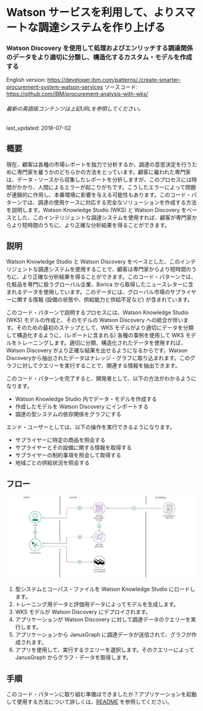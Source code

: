 # Watson サービスを利用して、よりスマートな調達システムを作り上げる

### Watson Discovery を使用して処理およびエンリッチする調達関係のデータをより適切に分類し、構造化するカスタム・モデルを作成する

English version: https://developer.ibm.com/patterns/./create-smarter-procurement-system-watson-services
  ソースコード: https://github.com/IBM/procurement-analysis-with-wks/

###### 最新の英語版コンテンツは上記URLを参照してください。
last_updated: 2018-07-02

 ## 概要

現在、顧客は各種の市場レポートを独力で分析するか、調達の意思決定を行うために専門家を雇うかのどちらかの方法をとっています。顧客に雇われた専門家は、データ・ソースから収集したレポートを分析しますが、このプロセスには時間がかかり、人間によるエラーが起こりがちです。こうしたエラーによって問題が連鎖的に作用し、本番環境に影響を与える可能性もあります。このコード・パターンでは、調達の使用ケースに対応する完全なソリューションを作成する方法を説明します。Watson Knowledge Studio (WKS) と Watson Discovery をベースとした、このインテリジェントな調達システムを使用すれば、顧客が専門家からより短時間のうちに、より正確な分析結果を得ることができます。

## 説明

Watson Knowledge Studio と Watson Discovery をベースとした、このインテリジェントな調達システムを使用することで、顧客は専門家からより短時間のうちに、より正確な分析結果を得ることができます。このコード・パターンでは、化粧品を専門に扱うグローバル企業、Borica から取得したニュースレターに含まれるデータを使用しています。このデータには、グローバル市場のサプライヤーに関する情報 (設備の状態や、供給能力と供給不足など) が含まれています。

このコード・パターンで説明するプロセスには、Watson Knowledge Studio (WKS) モデルの作成と、そのモデルの Watson Discovery への統合が伴います。そのための最初のステップとして、WKS モデルがより適切にデータを分類して構造化するように、(レポートに含まれる) 各種の事例を使用して WKS モデルをトレーニングします。適切に分類、構造化されたデータを使用すれば、Watson Discovery がより正確な結果を出せるようになるからです。Watson Discoveryから抽出されたデータはナレッジ・グラフに取り込まれます。このグラフに対してクエリーを実行することで、関連する情報を抽出できます。

このコード・パターンを完了すると、開発者として、以下の方法がわかるようになります。

* Watson Knowledge Studio 内でデータ・モデルを作成する
* 作成したモデルを Watson Discovery にインポートする
* 調達の型システムの依存関係をグラフにする

エンド・ユーザーとしては、以下の操作を実行できるようになります。

* サプライヤーに特定の商品を照会する
* サプライヤーとその設備に関する情報を取得する
* サプライヤーの制約事項を照会して取得する
* 地域ごとの供給状況を照会する

## フロー

![フロー](./images/arch-smarter-procurement.png)

1. 型システムとコーパス・ファイルを Watson Knowledge Studio にロードします。
1. トレーニング用データと評価用データによってモデルを生成します。
1. WKS モデルが Watson Discovery にデプロイされます。
1. アプリケーションが Watson Discovery に対して調達データのクエリーを実行します。
1. アプリケーションから JanusGraph に調達データが送信されて、グラフが作成されます。
1. アプリを使用して、実行するクエリーを選択します。そのクエリーによって JanusGraph からグラフ・データを取得します。

## 手順

このコード・パターンに取り組む準備はできましたか？アプリケーションを起動して使用する方法について詳しくは、[README](https://github.com/IBM/procurement-analysis-with-wks/blob/master/README.md) を参照してください。
